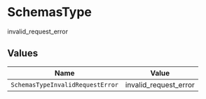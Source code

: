 # SchemasType

invalid_request_error


## Values

| Name                             | Value                            |
| -------------------------------- | -------------------------------- |
| `SchemasTypeInvalidRequestError` | invalid_request_error            |